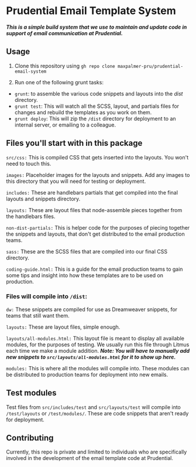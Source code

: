 # Prudential Email Template System
 
***This is a simple build system that we use to maintain and update code in support of email communication at Prudential.***

## Usage

1. Clone this repository using `gh repo clone maxpalmer-pru/prudential-email-system`

2. Run one of the following grunt tasks:
- `grunt`: to assemble the various code snippets and layouts into the *dist* directory.
- `grunt test`: This will watch all the SCSS, layout, and partials files for changes and rebuild the templates as you work on them.
- `grunt deploy`: This will zip the `/dist` directory for deployment to an internal server, or emailing to a colleague.

## Files you'll start with in this package

`src/css:` This is compiled CSS that gets inserted into the layouts. You won't need to touch this.

`images:` Placeholder images for the layouts and snippets. Add any images to this directory that you will need for testing or deployment.

`includes:` These are handlebars partials that get compiled into the final layouts and snippets directory.

`layouts:` These are layout files that node-assemble pieces together from the handlebars files.

`non-dist-partials:` This is helper code for the purposes of piecing together the snippets and layouts, that don't get distributed to the email production teams.

`sass:` These are the SCSS files that are compiled into our final CSS directory.

`coding-guide.html:` This is a guide for the email production teams to gain some tips and insight into how these templates are to be used on production.


### Files will compile into `/dist`:

`dw:` These snippets are compiled for use as Dreamweaver snippets, for teams that still want them.

`layouts:` These are layout files, simple enough.

`layouts/all-modules.html:` This layout file is meant to display all available modules, for the purposes of testing. We usually run this file through Litmus each time we make a module addition. ***Note: You will have to manually add new snippets to `src/layouts/all-modules.html` for it to show up here.***

`modules:` This is where all the modules will compile into. These modules can be distributed to production teams for deployment into new emails.

## Test modules
Test files from `src/includes/test` and `src/layouts/test` will compile into `/test/layouts` or `/test/modules/`. These are code snippets that aren't ready for deployment. 

## Contributing

Currently, this repo is private and limited to individuals who are specifically involved in the development of the email template code at Prudential.